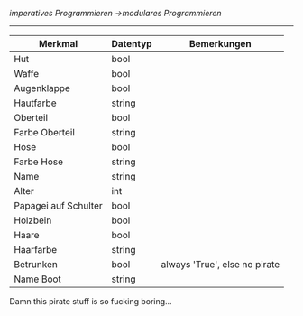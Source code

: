 *imperatives Programmieren ->modulares Programmieren*


---
| Merkmal| Datentyp| Bemerkungen|
| ------ | ------- | ---------- |
| Hut | bool|  |
| Waffe | bool| |
| Augenklappe | bool | |
| Hautfarbe | string | |
| Oberteil | bool| |
| Farbe Oberteil | string | |
| Hose | bool | |
| Farbe Hose | string| |
| Name | string | |
| Alter | int | |
| Papagei auf Schulter | bool | |
| Holzbein | bool | |
| Haare | bool | |
| Haarfarbe | string | |
| Betrunken | bool | always 'True', else no pirate |
| Name Boot | string | |

Damn this pirate stuff is so fucking boring... 
